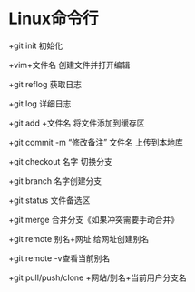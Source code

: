 # Linux命令行

+git init  初始化

+vim+文件名 创建文件并打开编辑

+git reflog  获取日志

+git log 详细日志

+git add  +文件名 将文件添加到缓存区

+git commit -m “修改备注” 文件名 上传到本地库

+git checkout 名字 切换分支

+git branch 名字创建分支

+git status 文件备选区

+git merge 合并分支《如果冲突需要手动合并》

+git remote 别名+网址 给网址创建别名

+git remote -v查看当前别名

+git pull/push/clone +网站/别名+当前用户分支名
